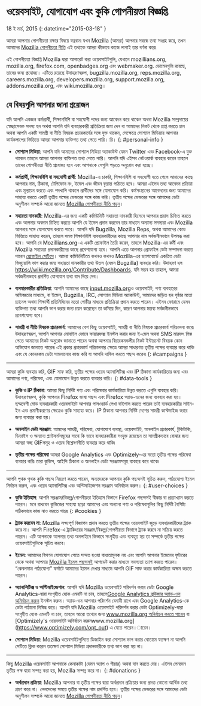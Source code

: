 # ওয়েবসাইট, যোগাযোগ এবং কুকি গোপনীয়তা বিজ্ঞপ্তি

18 ই মার্চ, 2015
{: datetime="2015-03-18" }

আমরা আপনার গোপনীয়তা রক্ষার বিষয়ে যত্নবান৷ যখন Mozilla (আমরা) আপনার সম্বন্ধে তথ্য সংগ্রহ করে, তখন আমাদের [Mozilla গোপনীয়তা নীতি](https://www.mozilla.org/privacy/) এই তথ্যকে আমরা কীভাবে কাজে লাগাই তার বর্ণনা করে৷

 এই গোপনীয়তা বিজ্ঞপ্তি Mozilla দ্বারা আপারেট করা ওয়েবসাইটগুলি, যেখানে mozillians.org, mozilla.org, firefox.com, openbadges.org এবং webmaker.org. ডোমেনগুলি রয়েছে, তাদের জন্য প্রযোজ্য। এটিতে রয়েছে উদাহরণস্বরুপ, bugzilla.mozilla.org, reps.mozilla.org, careers.mozilla.org, developers.mozilla.org, support.mozilla.org, addons.mozilla.org, এবং wiki.mozilla.org।

## যে বিষয়গুলি আপনার জানা প্রয়োজন

যদি আপনি একজন কর্মপ্রার্থী, শিক্ষানবিশি বা সহযোগী পদের জন্য আবেদন করে থাকেন অথবা Mozilla সম্প্রদায়ের স্বেচ্ছাসেবক সদস্য হন অথবা আপনি যদি ব্যবহারকারী প্রতিক্রিয়া জমা দেন বা আমাদের নিকট থেকে প্রাপ্ত করতে চান অথবা আপনি একটি সামগ্রী বা নীতি বিষয়ক প্রচারকার্যের সঙ্গে যুক্ত থাকেন, সেক্ষেত্রে সোশ্যাল মিডিয়ায় আপনার কার্যকলাপের ভিত্তিতে আমরা আপনার ব্যক্তিগত তথ্য পেতে পারি। রি। 
{: #personal-info }

* **সোশ্যাল মিডিয়া**: আপনি যদি আমাদের সোশ্যাল মিডিয়া অ্যাকাউন্ট যেমন Twitter এবং Facebook-এ যুক্ত থাকেন তাহলে আমরা আপনার ব্যক্তিগত তথ্য পেতে পারি। আপনি যদি এইসব নেটওয়ার্ক ব্যবহার করেন তাহলে তাদের গোপনীয়তা নীতি প্রযোজ্য হবে এবং আপনাকে সেগুলি পড়তে অনুরোধ করা হচ্ছে।  

* **কর্মপ্রার্থী, শিক্ষানবিশি বা সহযোগী প্রার্থী**: Mozilla-এ চাকরি, শিক্ষানবিশি বা সহযোগী হতে গেলে আমাদের কাছে আপনার নাম, ঠিকানা, টেলিফোন নং, ইমেল এবং জীবন বৃত্তান্ত পাঠাতে হবে। আমরা এইসব তথ্য আবেদন প্রক্রিয়া এবং মূল্যায়ন করতে এবং পদখালি থাকলে প্রার্থীদের সঙ্গে যোগাযোগ করি। কর্মসংস্থানের আবেদনের জন্য আমাদের সাহায্য করতে একটি তৃতীয় পক্ষের ভেন্ডরের সঙ্গে কাজ করি। তৃতীয় পক্ষের ভেন্ডরের সঙ্গে আমাদের ডেটা অনুশীলন সম্পর্কে আরো জানতে [Mozilla গোপনীয়তা নীতি পড়ুন](https://www.mozilla.org/privacy/)।

* **সহায়তা দানকারী**: Mozilla-এর জন্য একটি কমিউনিটি সহায়তা দানকারী হিসেবে আপনার প্রয়াস চিহ্নিত করতে এবং আপনার অবদান চিহ্নিত করতে আপনি যে ইমেল প্রদান করবেন তার মাধ্যমে অন্যান্য সদস্যরা এবং  Mozilla আপনার সঙ্গে যোগাযোগ করতে পারে। আপনি যদি Bugzilla, Mozilla Reps,  অথবা আমাদের কোড ভিত্তিতে সাহায্য করেন, তাহলে সমস্ত শিক্ষানবিশি ব্যবহারকারীদের কাছে আপনার নাম সর্বজনীনভাবে উপলব্ধ করা হবে। আপনি যে Mozillians.org-এ একটি প্রোফাইল তৈরি করেন, তাহলে Mozilla-এর কর্মী এবং Mozilla সহায়তা প্রদানকারীদের কাছে প্রবেশযোগ্য হবে। আপনি এতে আপনার প্রোফাইল ডেটা সম্পাদনা করতে পারেন [প্রোফাইল সেটিংস](https://mozillians.org/user/edit)। আমরা কমিউনিটিতে কখনও কখনও Mozilla-এর ড্যাশবোর্ডে একত্রিত ডেটা ভিজ্যুয়ালি ভাগ করার জন্য সহায়তা দানকারীর তথ্য উতস (যেমন Bugzilla)  ব্যবহার করি। উদাহরণ হল <https://wiki.mozilla.org/Contribute/Dashboards>. যদি সম্ভব হয় তাহলে, আমরা সর্বজনীনভাবে প্রদর্শিত যোগযোগ তথ্য বাদ দিয়ে দেব।

* **ব্যবহারকারীর প্রতিক্রিয়া**:  আপনি আমাদের কাছে [input.mozilla.org](https://input.mozilla.org/)ও ওয়েবসাইট, পণ্য ব্যবহারের অভিজ্ঞতার মাধ্যমে, বা ইমেল, Bugzilla, IRC, সোশ্যাল মিডিয়া অ্যাকাউন্ট, আমাদের জড়িত হন পৃষ্ঠার মতো চ্যানেল অথবা শিক্ষার্থী প্রতিনিধিদের মতো গোষ্ঠীর মাধ্যমে প্রতিক্রিয়া প্রদান করতে পারেন। এইসব ফোরামে যেসব ব্যক্তিগত তথ্য আপনি ভাগ করার জন্য চয়ন করেছেন তা কমিয়ে দিন, কারণ আপনার মন্তব্য সর্বজনীনভাবে প্রবেশযোগ্য হবে।

* **সামগ্রী বা নীতি বিষয়ক প্রচারকার্য**: আমাদের বেশ কিছু ওয়েবসাইট, সামগ্রী বা নীতি বিষয়ক প্রচারকার্য পরিচালনা করে৷ উদাহরণস্বরূপ, আপনি আপনার মোবাইল ফোনে ফায়ারফক্স ইনস্টল করার জন্য ই-মেল অথবা SMS মারফৎ লিঙ্ক পেতে আমাদের নিকট অনুরোধ জানাতে পারেন অথবা আপনার বিচারকমন্ডলীর নিকট ইন্টারনেট বিষয়ক কোন অভিযোগ জানাতে পারেন৷ এই প্রকার প্রচারকার্য পরিচালনার ক্ষেত্রে আমরা সাধারণত তৃতীয় পক্ষের ব্যবহার করে থাকি এবং যে কোনরকম ডেটা সামলানোর কাজ করি যা আপনি দাখিল করতে পছন্দ করেন৷
{: #campaigns }

---------------------------------------

আমরা কুকি ব্যবহার করি, GIF সাফ করি, তৃতীয় পক্ষের ওয়েব অ্যানালিটিক্স এবং IP ঠিকানা কার্যকারিতার জন্য এবং আমাদের পণ্য, পরিষেবা, এবং যোগাযোগ উন্নত করতে ব্যবহার করি। 
{: #data-tools }

* **কুকি ও IP ঠিকানা**: আমরা কিছু নির্দিষ্ট পণ্য এবং পরিষেবার কার্যকারিতা উন্নত করতে এগুলি ব্যবহার করি। উদাহরণস্বরুপ, কুকি আপনার Firefox ভাষা পছন্দ এবং Firefox অ্যাড-ওনের জন্য ব্যবহার করা হয়। ছদ্মবেশী মোড ব্যবহারকারী ওয়েবসাইটে আপনার পাসওয়ার্ড লেখা বাইপাস করতে পারেন তাই ব্যবহারকারীর সাইন-ইন এবং প্রমাণীকরণের ক্ষেত্রেও কুকি সাহায্য করে।   IP ঠিকানা আপনার নির্দিষ্ট দেশের সামগ্রী কাস্টমাইজ করার জন্য ব্যবহার করা হয়।

* **অনলাইন ডেটা সরঞ্জাম**: আমদের সামগ্রী, পরিষেবা, যোগাযোগ ব্যবস্থা, ওয়েবসাইট, অনলাইন প্রচারকার্য, টুকিটাকি, ডিভাইস ও অন্যান্য প্ল্যাটফর্মসমূহের সাথে কি ভাবে ব্যবহারকারীরা সংযুক্ত রয়েছেন তা সামগ্রীকভাবে বোঝার জন্য আমরা স্বচ্ছ GIFসমূহ ও ওয়েব বিশ্লেষণনীতি ব্যবহার করে থাকি৷

* **তৃতীয় পক্ষের পরিষেবা** আমরা Google Analytics এবং Optimizely-এর মতো তৃতীয় পক্ষের পরিষেবা ব্যবহার করি৷ তারা কুকিস, আইপি ঠিকানা ও অনলাইন ডেটা সরঞ্জামসমূহ ব্যবহার করে থাকে৷

---------------------------------------

আপনি পৃথক পৃথক কুকি পছন্দ নিয়ন্ত্রণ করতে পারেন, অন্যদেরকে আপনার কুকি পছন্দসই সূচিত করুন, পাঠ্যযোগ্য ইমেল নির্বাচন করুন, এবং ওয়েব অ্যানালিটিক্স এবং অপ্টিমাইজেশন সরঞ্জাম অনির্বাচন করুন। 
{: #user-choices }

* **কুকি ইতিহাস**:  আপনি সরঞ্জাম/বিকল্প/গোপনীয়তা ইতিহাস বিভাগে Firefox পছন্দসই স্বীকার বা প্রত্যাখ্যান করতে পারেন। মনে রাখবেন কুকিজের সাহায্য ছাড়া আমাদের এবং অন্যান্য পণ্য ও পরিষেবাগুলির কিছু নির্দিষ্ট বৈশিষ্ট্য সঠিকভাবে কাজ নাও করতে পারে৷ 
{: #cookies }

* **ট্র্যাক করবেন না**: Mozilla লক্ষ্যপূর্ণ বিজ্ঞাপন প্রদান করতে তৃতীয় পক্ষের ওয়েবসাইট জুড়ে ব্যবহারকারীদের ট্র্যাক করে না।  আপনি Firefox-এ ট্র্যাকিংয়ের সরঞ্জাম/বিকল্প/গোপনীয়তা বিভাগে ট্র্যাক করবে না সক্রিয় করতে পারেন। এটি আপনাকে আপনার তথ্য অনলাইনে কিভাবে সংগৃহীত এবং ব্যবহৃত হয় তা সম্পর্কে তৃতীয় পক্ষের ওয়েবসাইটগুলিকে সূচিত করবে।  

* **ইমেল**: আমাদের বিপণন যোগাযোগ পেতে সম্মত হওয়া বাধ্যতামূলক নয় এবং আপনি আপনার ইমেলের ফুটারের থেকে অথবা আপনার [Mozilla ইমেল পছন্দসই](https://www.mozilla.org/newsletter/recovery/) আপডেট করার মাধ্যমে সদস্যতা ত্যাগ করতে পারেন। “কেবলমাত্র পাঠ্যযোগ্য” ফর্মাটে আমাদের ইমেল দেখার মাধ্যমে আপনি GIF সাফ করার কার্যকারিতা অক্ষম করতে পারেন।  

* **অ্যানালিটিক্স ও অপ্টিমাইজেশান**: আপনি যদি Mozilla ওয়েবসাইট পরিদর্শন করার ডেটা Google Analytics-দ্বারা সংগৃহীত হোক এমনটি না চান, তাহলে[Google Analytics ব্রাউজার অ্যাড-ওন অনির্বাচন করুন](https://tools.google.com/dlpage/gaoptout) ইনস্টল করুন। অ্যাড-ওন আপনার পরিদর্শন বেনামী রাখে এবং Google Analytics-কে ডেটা পাঠানো নিষিদ্ধ করে।
আপনি যদি Mozilla ওয়েবসাইট পরিদর্শন করার ডেটা Optimizely-দ্বারা সংগৃহীত হোক এমনটি না চান, তাহলে আরো তথ্যের জন্য [www.mozilla.org অনির্বাচন করতে পারেন](https://www.mozilla.org/?optimizely_opt_out=true) বা [Optimizely's ওয়েবসাইট অনির্বাচন করুনwww.mozilla.org] (https://www.optimizely.com/opt_out) এ যেতে পারেন।ারেন। 

* **সোশ্যাল মিডিয়া**: Mozilla ওয়েবসাইটগুলিতে ডিজাইন করা সোশ্যাল ভাগ করার বোতামে যতক্ষণ না আপনি সেটিতে ক্লিক করেন ততক্ষণ সোশ্যাল মিডিয়া প্রদানকারীকে তথ্য ভাগ করা হয় না।

---------------------------------------

কিছু Mozilla ওয়েবসাইট আপনাকে কেনাকাটা (যেমন অ্যাপ ও গীয়ার) অথবা দান করতে দেয়। এইসব লেনদেন তৃতীয় পক্ষ দ্বারা সম্পন্ন করা হয়, Mozilla সম্পন্ন করে না। 
{: #donations }

* **অর্থপ্রদান প্রক্রিয়া**:   Mozilla আপনার বা তৃতীয় পক্ষের দ্বারা অর্থপ্রদান প্রক্রিয়ার জন্য প্রদত্ত কোনো আর্থিক তথ্য গ্রহণ করে না। লেনদেনের সময়ে তৃতীয় পক্ষের নাম প্রদর্শিত হবে।  তৃতীয় পক্ষের ভেন্ডরের সঙ্গে আমাদের ডেটা অনুশীলন সম্পর্কে আরো জানতে [Mozilla গোপনীয়তা নীতি পড়ুন](https://www.mozilla.org/privacy/)।  
